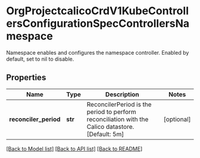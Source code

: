 # OrgProjectcalicoCrdV1KubeControllersConfigurationSpecControllersNamespace

Namespace enables and configures the namespace controller. Enabled by default, set to nil to disable.
## Properties
Name | Type | Description | Notes
------------ | ------------- | ------------- | -------------
**reconciler_period** | **str** | ReconcilerPeriod is the period to perform reconciliation with the Calico datastore. [Default: 5m] | [optional] 

[[Back to Model list]](../README.md#documentation-for-models) [[Back to API list]](../README.md#documentation-for-api-endpoints) [[Back to README]](../README.md)


